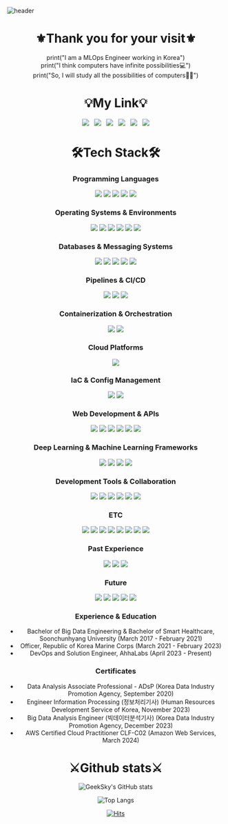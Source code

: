 ![header](https://capsule-render.vercel.app/api?type=waving&color=008080&section=header&text=Welcome%20to%20GeekSky's%20S/W%20world&animation=twinkling&fontColor=FFFAFA&height=250&desc=I%20will%20make%20everything%20of%20Computer%20Software&fontAlignY=35&descAlign=72.7&descSize=20&fontSize=50&descAlignY=50)

<div align="center">

# ⚜️Thank you for your visit⚜️
print("I am a MLOps Engineer working in Korea")  
print("I think computers have infinite possibilities💻")  
print("So, I will study all the possibilities of computers👨‍💻")

# 💡My Link💡
<a href="https://github.com/GeekSky98" target="_blank"><img src="https://img.shields.io/badge/Github-181717?style=flat&logo=GitHub&logoColor=white"/></a>
&nbsp;
<a href="mailto:geeksky98@gmail.com" target="_blank"><img src="https://img.shields.io/badge/Gmail-EA4335?style=flat&logo=Gmail&logoColor=white"/></a>
&nbsp;
<a href="mailto:deepskyai1215@kakao.com" target="_blank"><img src="https://img.shields.io/badge/Kakao-FFCD00?style=flat&logo=Kakao&logoColor=black"/></a>
&nbsp;
<a href="mailto:whgksdnf12155@naver.com" target="_blank"><img src="https://img.shields.io/badge/Naver-03C75A?style=flat&logo=Naver&logoColor=white"/></a>
&nbsp;
<a href="https://www.instagram.com/from_hanul_/?next=%2F" target="_blank"><img src="https://img.shields.io/badge/Instagram-E4405F?style=flat&logo=Instagram&logoColor=white"/></a>
&nbsp;
<a href="mailto:hanul.jo@ahha.ai" target="_blank"><img src="https://img.shields.io/badge/Company%20Email-FF4500?style=flat&logoColor=white"/></a>

# 🛠️Tech Stack🛠️

<h3 dir="auto">Programming Languages</h3>  
<img src="https://img.shields.io/badge/Python-3776AB?style=flat&logo=Python&logoColor=white">
<img src="https://img.shields.io/badge/R-276DC3?style=flat&logo=R&logoColor=white">
<img src="https://img.shields.io/badge/Rust-000000?style=flat&logo=Rust&logoColor=white">
<img src="https://img.shields.io/badge/Go-00ADD8?style=flat&logo=Go&logoColor=white">
<img src="https://img.shields.io/badge/Groovy-4298B8?style=flat&logo=Groovy&logoColor=white">

<h3 dir="auto">Operating Systems & Environments</h3>  
<img src="https://img.shields.io/badge/Windows-0078D6?style=flat&logo=Windows&logoColor=white">
<img src="https://img.shields.io/badge/Linux-FCC624?style=flat&logo=Linux&logoColor=white">
<img src="https://img.shields.io/badge/WSL-000000?style=flat&logo=Windows%20Subsystem%20for%20Linux&logoColor=white">
<img src="https://img.shields.io/badge/macOS-000000?style=flat&logo=macOS&logoColor=white">
<img src="https://img.shields.io/badge/Ubuntu-E95420?style=flat&logo=Ubuntu&logoColor=white">
<img src="https://img.shields.io/badge/VMware-607078?style=flat&logo=VMware&logoColor=white">

<h3 dir="auto">Databases & Messaging Systems</h3>  
<img src="https://img.shields.io/badge/MySQL-4479A1?style=flat&logo=MySQL&logoColor=white">
<img src="https://img.shields.io/badge/MongoDB-47A248?style=flat&logo=MongoDB&logoColor=white">
<img src="https://img.shields.io/badge/PostgreSQL-336791?style=flat&logo=PostgreSQL&logoColor=white">
<img src="https://img.shields.io/badge/Redis-DC382D?style=flat&logo=Redis&logoColor=white">
<img src="https://img.shields.io/badge/RabbitMQ-FF6600?style=flat&logo=RabbitMQ&logoColor=white">

<h3 dir="auto">Pipelines & CI/CD</h3>  
<img src="https://img.shields.io/badge/Airflow-017CEE?style=flat&logo=Apache%20Airflow&logoColor=white">
<img src="https://img.shields.io/badge/Jenkins-D24939?style=flat&logo=Jenkins&logoColor=white">
<img src="https://img.shields.io/badge/Kafka-231F20?style=flat&logo=Apache%20Kafka&logoColor=white">

<h3 dir="auto">Containerization & Orchestration</h3>  
<img src="https://img.shields.io/badge/Docker-2496ED?style=flat&logo=Docker&logoColor=white">
<img src="https://img.shields.io/badge/Kubernetes-326CE5?style=flat&logo=Kubernetes&logoColor=white">

<h3 dir="auto">Cloud Platforms</h3>  
<img src="https://img.shields.io/badge/AWS-232F3E?style=flat&logo=Amazon-AWS&logoColor=white">

<h3 dir="auto">IaC & Config Management</h3>  
<img src="https://img.shields.io/badge/Terraform-623CE4?style=flat&logo=Terraform&logoColor=white">
<img src="https://img.shields.io/badge/Ansible-000000?style=flat&logo=Ansible&logoColor=white">

<h3 dir="auto">Web Development & APIs</h3>  
<img src="https://img.shields.io/badge/Flask-000000?style=flat&logo=Flask&logoColor=white">
<img src="https://img.shields.io/badge/RESTfulAPI-000000?style=flat&logo=restfulapi&logoColor=white">
<img src="https://img.shields.io/badge/nginx-009639?style=flat&logo=nginx&logoColor=white">
<img src="https://img.shields.io/badge/HTML-E34F26?style=flat&logo=HTML5&logoColor=white">
<img src="https://img.shields.io/badge/Rocket-FF4500?style=flat&logo=Rust&logoColor=white">
<img src="https://img.shields.io/badge/Swagger-85EA2D?style=flat&logo=Swagger&logoColor=white">

<h3 dir="auto">Deep Learning & Machine Learning Frameworks</h3>  
<img src="https://img.shields.io/badge/TensorFlow-FF6F00?style=flat&logo=TensorFlow&logoColor=white">
<img src="https://img.shields.io/badge/PyTorch-EE4C2C?style=flat&logo=PyTorch&logoColor=white">
<img src="https://img.shields.io/badge/ScikitLearn-F7931E?style=flat&logo=scikit-learn&logoColor=white">
<img src="https://img.shields.io/badge/OpenCV-5C3EE8?style=flat&logo=OpenCV&logoColor=white">

<h3 dir="auto">Development Tools & Collaboration</h3>  
<img src="https://img.shields.io/badge/GitHub-181717?style=flat&logo=GitHub&logoColor=white">
<img src="https://img.shields.io/badge/GitLab-FCA121?style=flat&logo=GitLab&logoColor=white">
<img src="https://img.shields.io/badge/Notion-000000?style=flat&logo=Notion&logoColor=white">
<img src="https://img.shields.io/badge/ClickUp-7B68EE?style=flat&logo=ClickUp&logoColor=white">
<img src="https://img.shields.io/badge/Google%20Calendar-4285F4?style=flat&logo=Google-Calendar&logoColor=white">
<img src="https://img.shields.io/badge/Slack-4A154B?style=flat&logo=Slack&logoColor=white">

<h3 dir="auto">ETC</h3>  
<img src="https://img.shields.io/badge/FTP-02569B?style=flat&logo=FTP&logoColor=white">
<img src="https://img.shields.io/badge/SSH-4D4D4D?style=flat&logo=SSH&logoColor=white">
<img src="https://img.shields.io/badge/TCP-FF0000?style=flat&logo=TCP&logoColor=white">
<img src="https://img.shields.io/badge/SMB-008080?style=flat&logo=SMB&logoColor=white">
<img src="https://img.shields.io/badge/JSON-000000?style=flat&logo=JSON&logoColor=white">
<img src="https://img.shields.io/badge/XML-000000?style=flat&logo=XML&logoColor=white">
<img src="https://img.shields.io/badge/YAML-000000?style=flat&logo=yaml&logoColor=white">
<img src="https://img.shields.io/badge/Markdown-000000?style=flat&logo=Markdown&logoColor=white">

<h3 dir="auto">Past Experience</h3>  
<img src="https://img.shields.io/badge/SAS-1E90FF?style=flat&logo=SAS&logoColor=white">
<img src="https://img.shields.io/badge/Hadoop-D22128?style=flat&logo=Apache-Hadoop&logoColor=white">
<img src="https://img.shields.io/badge/PHP-777BB4?style=flat&logo=PHP&logoColor=white">

<h3 dir="auto">Future</h3>  
<img src="https://img.shields.io/badge/Apache%20Spark-E25A1C?style=flat&logo=Apache-Spark&logoColor=white">
<img src="https://img.shields.io/badge/C++-00599C?style=flat&logo=c%2B%2B&logoColor=white">
<img src="https://img.shields.io/badge/java-007396?style=flat&logo=java&logoColor=white">
<img src="https://img.shields.io/badge/GCP-4285F4?style=flat&logo=Google-Cloud&logoColor=white">
<img src="https://img.shields.io/badge/Azure-0089D6?style=flat&logo=Microsoft-Azure&logoColor=white">

<h3 dir="auto">Experience & Education</h3>
<ul>
  <li>Bachelor of Big Data Engineering & Bachelor of Smart Healthcare, Soonchunhyang University (March 2017 - February 2021)</li>
  <li>Officer, Republic of Korea Marine Corps (March 2021 - February 2023)</li>
  <li>DevOps and Solution Engineer, AhhaLabs (April 2023 - Present)</li>
</ul>

<h3 dir="auto">Certificates</h3>
<ul>
  <li>Data Analysis Associate Professional - ADsP (Korea Data Industry Promotion Agency, September 2020)</li>
  <li>Engineer Information Processing (정보처리기사) (Human Resources Development Service of Korea, November 2023)</li>
  <li>Big Data Analysis Engineer (빅데이터분석기사) (Korea Data Industry Promotion Agency, December 2023)</li>
  <li>AWS Certified Cloud Practitioner CLF-C02 (Amazon Web Services, March 2024)</li>
</ul>

# ⚔️Github stats⚔️
![GeekSky's GitHub stats](https://github-readme-stats.vercel.app/api?username=GeekSky98&theme=noctis_minimus&show_icons=true)
<br>

![Top Langs](https://github-readme-stats.vercel.app/api/top-langs/?username=GeekSky98&layout=compact&theme=noctis_minimus)

[![Hits](https://hits.seeyoufarm.com/api/count/incr/badge.svg?url=https%3A%2F%2Fgithub.com%2FGeekSky98&count_bg=%23CFAE40&title_bg=%23059E9E&icon=github.svg&icon_color=%23000000&title=Visit&edge_flat=false)](https://hits.seeyoufarm.com)

</div>
